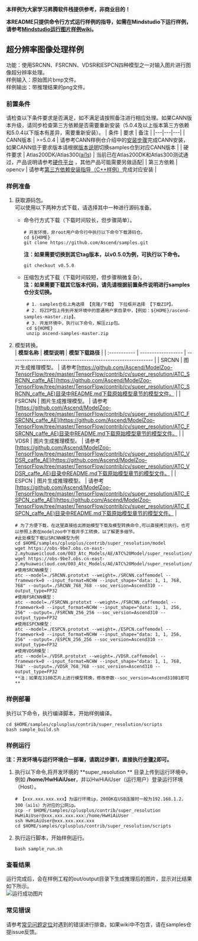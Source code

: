 **本样例为大家学习昇腾软件栈提供参考，非商业目的！**

**本README只提供命令行方式运行样例的指导，如需在Mindstudio下运行样例，请参考[Mindstudio运行图片样例wiki](https://github.com/Ascend/samples/wikis/Mindstudio%E8%BF%90%E8%A1%8C%E5%9B%BE%E7%89%87%E6%A0%B7%E4%BE%8B?sort_id=3164874)。**

## 超分辨率图像处理样例
功能：使用SRCNN、FSRCNN、VDSR和ESPCN四种模型之一对输入图片进行图像超分辨率处理。     
样例输入：原始图片bmp文件。    
样例输出：带推理结果的png文件。    

### 前置条件
请检查以下条件要求是否满足，如不满足请按照备注进行相应处理。如果CANN版本升级，请同步检查第三方依赖是否需要重新安装（5.0.4及以上版本第三方依赖和5.0.4以下版本有差异，需要重新安装）。
| 条件 | 要求 | 备注 |
|---|---|---|
| CANN版本 | >=5.0.4 | 请参考CANN样例仓介绍中的[安装步骤](https://github.com/Ascend/samples#%E5%AE%89%E8%A3%85)完成CANN安装，如果CANN低于要求版本请根据[版本说明](https://github.com/Ascend/samples/blob/master/README_CN.md#%E7%89%88%E6%9C%AC%E8%AF%B4%E6%98%8E)切换samples仓到对应CANN版本 |
| 硬件要求 | Atlas200DK/Atlas300([ai1s](https://support.huaweicloud.com/productdesc-ecs/ecs_01_0047.html#ecs_01_0047__section78423209366))  | 当前已在Atlas200DK和Atlas300测试通过，产品说明请参考[硬件平台](https://ascend.huawei.com/zh/#/hardware/product) ，其他产品可能需要另做适配|
| 第三方依赖 | opencv | 请参考[第三方依赖安装指导（C++样例）](../../environment)完成对应安装 |

### 样例准备
1. 获取源码包。     
   可以使用以下两种方式下载，请选择其中一种进行源码准备。   
    - 命令行方式下载（下载时间较长，但步骤简单）。
       ```    
       # 开发环境，非root用户命令行中执行以下命令下载源码仓。    
       cd ${HOME}     
       git clone https://github.com/Ascend/samples.git
       ```
       **注：如果需要切换到其它tag版本，以v0.5.0为例，可执行以下命令。**
       ```
       git checkout v0.5.0
       ```   
    - 压缩包方式下载（下载时间较短，但步骤稍微复杂）。   
       **注：如果需要下载其它版本代码，请先请根据前置条件说明进行samples仓分支切换。**   
       ``` 
        # 1. samples仓右上角选择 【克隆/下载】 下拉框并选择 【下载ZIP】。    
        # 2. 将ZIP包上传到开发环境中的普通用户家目录中，【例如：${HOME}/ascend-samples-master.zip】。     
        # 3. 开发环境中，执行以下命令，解压zip包。     
        cd ${HOME}    
        unzip ascend-samples-master.zip
        ```

2. 模型转换。      
   | **模型名称** | **模型说明**       | **模型下载路径**                                             |
   | :----------- | ------------------ | ------------------------------------------------------------ |
   | SRCNN        | 图片生成推理模型。 | 请参考[https://github.com/Ascend/ModelZoo-TensorFlow/tree/master/TensorFlow/contrib/cv/super_resolution/ATC_SRCNN_caffe_AE](https://github.com/Ascend/ModelZoo-TensorFlow/tree/master/TensorFlow/contrib/cv/super_resolution/ATC_SRCNN_caffe_AE)目录中README.md下载原始模型章节的模型文件。 |
   | FSRCNN       | 图片生成推理模型。 | 请参考[https://github.com/Ascend/ModelZoo-TensorFlow/tree/master/TensorFlow/contrib/cv/super_resolution/ATC_FSRCNN_caffe_AE](https://github.com/Ascend/ModelZoo-TensorFlow/tree/master/TensorFlow/contrib/cv/super_resolution/ATC_FSRCNN_caffe_AE)目录中README.md下载原始模型章节的模型文件。 |
   | VDSR         | 图片生成推理模型。 | 请参考[https://github.com/Ascend/ModelZoo-TensorFlow/tree/master/TensorFlow/contrib/cv/super_resolution/ATC_VDSR_caffe_AE](https://github.com/Ascend/ModelZoo-TensorFlow/tree/master/TensorFlow/contrib/cv/super_resolution/ATC_VDSR_caffe_AE)目录中README.md下载原始模型章节的模型文件。 |
   | ESPCN        | 图片生成推理模型。 | 请参考[https://github.com/Ascend/ModelZoo-TensorFlow/tree/master/TensorFlow/contrib/cv/super_resolution/ATC_ESPCN_caffe_AE](https://github.com/Ascend/ModelZoo-TensorFlow/tree/master/TensorFlow/contrib/cv/super_resolution/ATC_ESPCN_caffe_AE)目录中README.md下载原始模型章节的模型文件。 |

   ```
   # 为了方便下载，在这里直接给出原始模型下载及模型转换命令,可以直接拷贝执行。也可以参照上表在modelzoo中下载并手工转换，以了解更多细节。   
   #此处模型下载以SRCNN模型为例
   cd $HOME/samples/cplusplus/contrib/super_resolution/model     
   wget https://obs-9be7.obs.cn-east-2.myhuaweicloud.com/003_Atc_Models/AE/ATC%20Model/super_resolution/SRCNN/SRCNN.caffemodel
   wget https://obs-9be7.obs.cn-east-2.myhuaweicloud.com/003_Atc_Models/AE/ATC%20Model/super_resolution/SRCNN/SRCNN.prototxt
   #使用SRCNN模型：
   atc --model=./SRCNN.prototxt --weight=./SRCNN.caffemodel --framework=0 --input_format=NCHW --input_shape="data: 1, 1, 768, 768" --output=./SRCNN_768_768 --soc_version=Ascend310 --output_type=FP32
   #使用FSRCNN模型：
   atc --model=./FSRCNN.prototxt --weight=./FSRCNN.caffemodel --framework=0 --input_format=NCHW --input_shape="data: 1, 1, 256, 256" --output=./FSRCNN_256_256 --soc_version=Ascend310 --output_type=FP32
   #使用ESPCN模型：
   atc --model=./ESPCN.prototxt --weight=./ESPCN.caffemodel --framework=0 --input_format=NCHW --input_shape="data: 1, 1, 256, 256" --output=./ESPCN_256_256 --soc_version=Ascend310 --output_type=FP32
   #使用VDSR模型：
   atc --model=./VDSR.prototxt --weight=./VDSR.caffemodel --framework=0 --input_format=NCHW --input_shape="data: 1, 1, 768, 768" --output=./VDSR_768_768 --soc_version=Ascend310 --output_type=FP32
   **注：如果在310B芯片上进行模型转换，修改参数--soc_version=Ascend310B1即可**
   ```

### 样例部署
执行以下命令，执行编译脚本，开始样例编译。      
```
cd $HOME/samples/cplusplus/contrib/super_resolution/scripts    
bash sample_build.sh
```

### 样例运行
**注：开发环境与运行环境合一部署，请跳过步骤1，直接执行[步骤2](#step_2)即可。**        
1. 执行以下命令,将开发环境的 **super_resolution ** 目录上传到运行环境中，例如 **/home/HwHiAiUser**，并以HwHiAiUser（运行用户）登录运行环境（Host）。      
    ```
    # 【xxx.xxx.xxx.xxx】为运行环境ip，200DK在USB连接时一般为192.168.1.2，300（ai1s）为对应的公网ip。
    scp -r $HOME/samples/cplusplus/contrib/super_resolution HwHiAiUser@xxx.xxx.xxx.xxx:/home/HwHiAiUser   
    ssh HwHiAiUser@xxx.xxx.xxx.xxx     
    cd $HOME/samples/cplusplus/contrib/super_resolution/scripts
    ```

2. <a name="step_2"></a>执行运行脚本，开始样例运行。         
   ```
   bash sample_run.sh
   ```

### 查看结果
运行完成后，会在样例工程的out/output目录下生成推理后的图片，显示对比结果如下所示。     
![运行成功图片](https://obs-9be7.obs.cn-east-2.myhuaweicloud.com/models/super_resolution/verify_image/image-20211108112404844.png)

### 常见错误
请参考[常见问题定位](https://github.com/Ascend/samples/wikis/%E5%B8%B8%E8%A7%81%E9%97%AE%E9%A2%98%E5%AE%9A%E4%BD%8D/%E4%BB%8B%E7%BB%8D)对遇到的错误进行排查。如果wiki中不包含，请在samples仓提issue反馈。